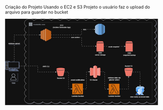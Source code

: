 Criação do Projeto 
Usando o EC2 e S3
Projeto o usuário faz o upload do arquivo para guardar no bucket

![img](./assets/diagrama.jpg)

